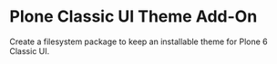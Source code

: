 # Plone Classic UI Theme Add-On

Create a filesystem package to keep an installable theme for Plone 6 Classic UI.
